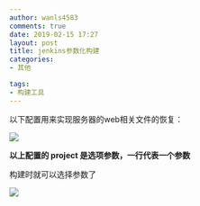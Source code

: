```yaml
---
author: wanls4583
comments: true
date: 2019-02-15 17:27
layout: post
title: jenkins参数化构建
categories:
- 其他

tags:
- 构建工具
---
```


以下配置用来实现服务器的web相关文件的恢复：

![](https://wanls4583.github.io/images/posts/构建工具/jenkins参数化构建-1.png)

**以上配置的 project 是选项参数，一行代表一个参数**

构建时就可以选择参数了

![](https://wanls4583.github.io/images/posts/构建工具/jenkins参数化构建-2.png)